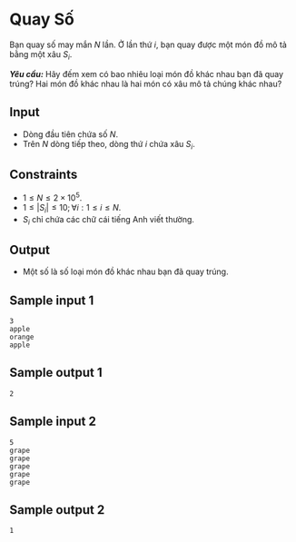 # Quay Số

Bạn quay số may mắn $N$ lần. Ở lần thứ $i$, bạn quay được một món đồ mô tả bằng một xâu $S_i$.

***Yêu cầu:*** Hãy đếm xem có bao nhiêu loại món đồ khác nhau bạn đã quay trúng? Hai món đồ khác nhau là hai món có xâu mô tả chúng khác nhau?

## Input

- Dòng đầu tiên chứa số $N$.
- Trên $N$ dòng tiếp theo, dòng thứ $i$ chứa xâu $S_i$.

## Constraints

- $1 \le N \le 2 \times 10^5$.
- $1\le |S_i| \le 10; \forall i: 1 \le i \le N$.
- $S_i$ chỉ chứa các chữ cái tiếng Anh viết thường.

## Output

- Một số là số loại món đồ khác nhau bạn đã quay trúng.

## Sample input 1

```
3
apple
orange
apple
```

## Sample output 1

```
2
```


## Sample input 2

```
5
grape
grape
grape
grape
grape
```

## Sample output 2

```
1
```

